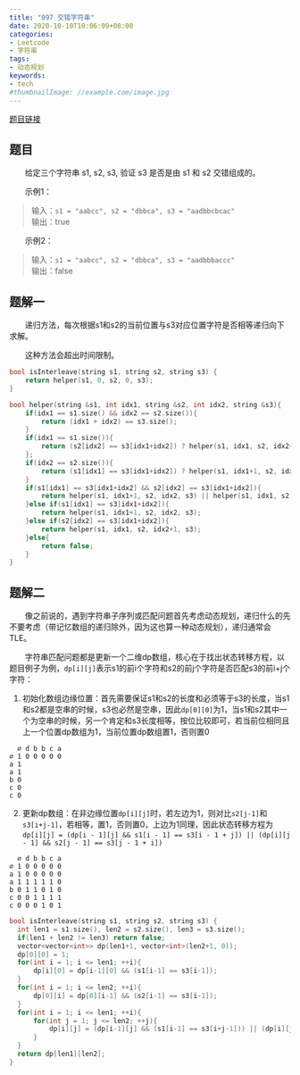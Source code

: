 ```yaml
---
title: "097 交错字符串"
date: 2020-10-10T10:06:09+08:00
categories:
- Leetcode
- 字符串
tags:
- 动态规划
keywords:
- tech
#thumbnailImage: //example.com/image.jpg
---
```

[题目链接](https://leetcode-cn.com/problems/interleaving-string/)
<!--more-->
## 题目
　　给定三个字符串 s1, s2, s3, 验证 s3 是否是由 s1 和 s2 交错组成的。

　　示例1：
> 输入：`s1 = "aabcc", s2 = "dbbca", s3 = "aadbbcbcac"`  
输出：true

　　示例2：
> 输入：`s1 = "aabcc", s2 = "dbbca", s3 = "aadbbbaccc"`  
输出：false

## 题解一
　　递归方法，每次根据s1和s2的当前位置与s3对应位置字符是否相等递归向下求解。

　　这种方法会超出时间限制。

```cpp
bool isInterleave(string s1, string s2, string s3) {
    return helper(s1, 0, s2, 0, s3);
}

bool helper(string &s1, int idx1, string &s2, int idx2, string &s3){
    if(idx1 == s1.size() && idx2 == s2.size()){
        return (idx1 + idx2) == s3.size();
    }
    if(idx1 == s1.size()){
        return (s2[idx2] == s3[idx1+idx2]) ? helper(s1, idx1, s2, idx2+1, s3) : false;
    };
    if(idx2 == s2.size()){
        return (s1[idx1] == s3[idx1+idx2]) ? helper(s1, idx1+1, s2, idx2, s3) : false;
    }
    if(s1[idx1] == s3[idx1+idx2] && s2[idx2] == s3[idx1+idx2]){
        return helper(s1, idx1+1, s2, idx2, s3) || helper(s1, idx1, s2, idx2+1, s3);
    }else if(s1[idx1] == s3[idx1+idx2]){
        return helper(s1, idx1+1, s2, idx2, s3);
    }else if(s2[idx2] == s3[idx1+idx2]){
        return helper(s1, idx1, s2, idx2+1, s3);
    }else{
        return false;
    }
}
```

## 题解二
　　像之前说的，遇到字符串子序列或匹配问题首先考虑动态规划，递归什么的先不要考虑（带记忆数组的递归除外，因为这也算一种动态规划），递归通常会TLE。

　　字符串匹配问题都是更新一个二维dp数组，核心在于找出状态转移方程，以题目例子为例，`dp[i][j]`表示s1的前i个字符和s2的前j个字符是否匹配s3的前i+j个字符：
1. 初始化数组边缘位置：首先需要保证s1和s2的长度和必须等于s3的长度，当s1和s2都是空串的时候，s3也必然是空串，因此`dp[0][0]`为1，当s1和s2其中一个为空串的时候，另一个肯定和s3长度相等，按位比较即可，若当前位相同且上一个位置dp数组为1，当前位置dp数组置1，否则置0
```
  ∅ d b b c a
∅ 1 0 0 0 0 0
a 1
a 1
b 0
c 0
c 0
```
2. 更新dp数组：在非边缘位置`dp[i][j]`时，若左边为1，则对比`s2[j-1]`和`s3[i+j-1]`，若相等，置1，否则置0，上边为1同理，因此状态转移方程为`dp[i][j] = (dp[i - 1][j] && s1[i - 1] == s3[i - 1 + j]) || (dp[i][j - 1] && s2[j - 1] == s3[j - 1 + i])`
```
  ∅ d b b c a
∅ 1 0 0 0 0 0
a 1 0 0 0 0 0
a 1 1 1 1 1 0
b 0 1 1 0 1 0
c 0 0 1 1 1 1
c 0 0 0 1 0 1
```

```cpp
bool isInterleave(string s1, string s2, string s3) {
  int len1 = s1.size(), len2 = s2.size(), len3 = s3.size();
  if(len1 + len2 != len3) return false;
  vector<vector<int>> dp(len1+1, vector<int>(len2+1, 0));
  dp[0][0] = 1;
  for(int i = 1; i <= len1; ++i){
      dp[i][0] = dp[i-1][0] && (s1[i-1] == s3[i-1]);
  }
  for(int i = 1; i <= len2; ++i){
      dp[0][i] = dp[0][i-1] && (s2[i-1] == s3[i-1]);
  }
  for(int i = 1; i <= len1; ++i){
      for(int j = 1; j <= len2; ++j){
          dp[i][j] = (dp[i-1][j] && (s1[i-1] == s3[i+j-1])) || (dp[i][j-1] && (s2[j-1] == s3[i+j-1]));
      }
  }
  return dp[len1][len2];
}
```